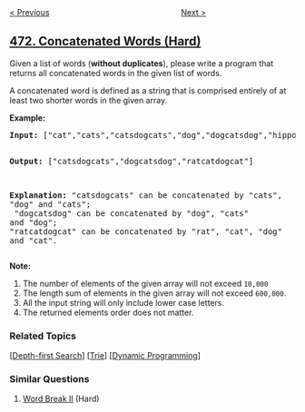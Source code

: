 <!--|This file generated by command(leetcode description); DO NOT EDIT.    |-->
<!--+----------------------------------------------------------------------+-->
<!--|@author    openset <openset.wang@gmail.com>                           |-->
<!--|@link      https://github.com/openset                                 |-->
<!--|@home      https://github.com/openset/leetcode                        |-->
<!--+----------------------------------------------------------------------+-->

[< Previous](../encode-string-with-shortest-length "Encode String with Shortest Length")
　　　　　　　　　　　　　　　　
[Next >](../matchsticks-to-square "Matchsticks to Square")

## [472. Concatenated Words (Hard)](https://leetcode.com/problems/concatenated-words "连接词")

Given a list of words (<b>without duplicates</b>), please write a program that returns all concatenated words in the given list of words.
<p>A concatenated word is defined as a string that is comprised entirely of at least two shorter words in the given array.</p>

<p><b>Example:</b><br />
<pre>
<b>Input:</b> ["cat","cats","catsdogcats","dog","dogcatsdog","hippopotamuses","rat","ratcatdogcat"]

<b>Output:</b> ["catsdogcats","dogcatsdog","ratcatdogcat"]

<b>Explanation:</b> "catsdogcats" can be concatenated by "cats", "dog" and "cats"; <br> "dogcatsdog" can be concatenated by "dog", "cats" and "dog"; <br>"ratcatdogcat" can be concatenated by "rat", "cat", "dog" and "cat".
</pre>
</p>

<p><b>Note:</b><br>
<ol>
<li>The number of elements of the given array will not exceed <code>10,000 </code>
<li>The length sum of elements in the given array will not exceed <code>600,000</code>. </li>
<li>All the input string will only include lower case letters.</li>
<li>The returned elements order does not matter. </li>
</ol>
</p>

### Related Topics
  [[Depth-first Search](../../tag/depth-first-search/README.md)]
  [[Trie](../../tag/trie/README.md)]
  [[Dynamic Programming](../../tag/dynamic-programming/README.md)]

### Similar Questions
  1. [Word Break II](../word-break-ii) (Hard)
